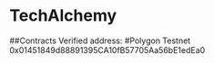 # TechAlchemy

##Contracts Verified address:
#Polygon Testnet
0x01451849d88891395CA10fB57705Aa56bE1edEa0
